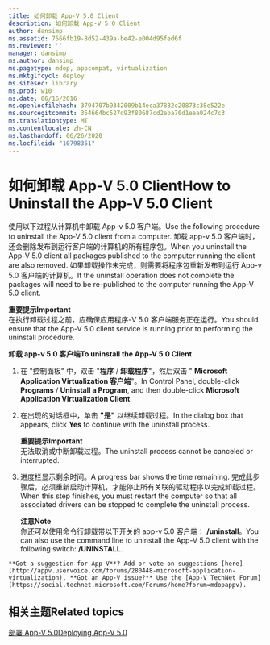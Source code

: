 ```yaml
---
title: 如何卸载 App-V 5.0 Client
description: 如何卸载 App-V 5.0 Client
author: dansimp
ms.assetid: 7566fb19-8d52-439a-be42-e004d95fed6f
ms.reviewer: ''
manager: dansimp
ms.author: dansimp
ms.pagetype: mdop, appcompat, virtualization
ms.mktglfcycl: deploy
ms.sitesec: library
ms.prod: w10
ms.date: 06/16/2016
ms.openlocfilehash: 3794707b9342009b14eca37882c20873c38e522e
ms.sourcegitcommit: 354664bc527d93f80687cd2eba70d1eea024c7c3
ms.translationtype: MT
ms.contentlocale: zh-CN
ms.lasthandoff: 06/26/2020
ms.locfileid: "10798351"
---
```

# <span data-ttu-id="67f71-103">如何卸载 App-V 5.0 Client</span><span class="sxs-lookup"><span data-stu-id="67f71-103">How to Uninstall the App-V 5.0 Client</span></span>


<span data-ttu-id="67f71-104">使用以下过程从计算机中卸载 App-v 5.0 客户端。</span><span class="sxs-lookup"><span data-stu-id="67f71-104">Use the following procedure to uninstall the App-V 5.0 client from a computer.</span></span> <span data-ttu-id="67f71-105">卸载 app-v 5.0 客户端时，还会删除发布到运行客户端的计算机的所有程序包。</span><span class="sxs-lookup"><span data-stu-id="67f71-105">When you uninstall the App-V 5.0 client all packages published to the computer running the client are also removed.</span></span> <span data-ttu-id="67f71-106">如果卸载操作未完成，则需要将程序包重新发布到运行 App-v 5.0 客户端的计算机。</span><span class="sxs-lookup"><span data-stu-id="67f71-106">If the uninstall operation does not complete the packages will need to be re-published to the computer running the App-V 5.0 client.</span></span>

**<span data-ttu-id="67f71-107">重要提示</span><span class="sxs-lookup"><span data-stu-id="67f71-107">Important</span></span>**  
<span data-ttu-id="67f71-108">在执行卸载过程之前，应确保应用程序-V 5.0 客户端服务正在运行。</span><span class="sxs-lookup"><span data-stu-id="67f71-108">You should ensure that the App-V 5.0 client service is running prior to performing the uninstall procedure.</span></span>



**<span data-ttu-id="67f71-109">卸载 app-v 5.0 客户端</span><span class="sxs-lookup"><span data-stu-id="67f71-109">To uninstall the App-V 5.0 Client</span></span>**

1.  <span data-ttu-id="67f71-110">在 "控制面板" 中，双击 "**程序**  /  **卸载程序**"，然后双击 " **Microsoft Application Virtualization 客户端**"。</span><span class="sxs-lookup"><span data-stu-id="67f71-110">In Control Panel, double-click **Programs** / **Uninstall a Program**, and then double-click **Microsoft Application Virtualization Client**.</span></span>

2.  <span data-ttu-id="67f71-111">在出现的对话框中，单击 **"是"** 以继续卸载过程。</span><span class="sxs-lookup"><span data-stu-id="67f71-111">In the dialog box that appears, click **Yes** to continue with the uninstall process.</span></span>

    **<span data-ttu-id="67f71-112">重要提示</span><span class="sxs-lookup"><span data-stu-id="67f71-112">Important</span></span>**  
    <span data-ttu-id="67f71-113">无法取消或中断卸载过程。</span><span class="sxs-lookup"><span data-stu-id="67f71-113">The uninstall process cannot be canceled or interrupted.</span></span>



3.  <span data-ttu-id="67f71-114">进度栏显示剩余时间。</span><span class="sxs-lookup"><span data-stu-id="67f71-114">A progress bar shows the time remaining.</span></span> <span data-ttu-id="67f71-115">完成此步骤后，必须重新启动计算机，才能停止所有关联的驱动程序以完成卸载过程。</span><span class="sxs-lookup"><span data-stu-id="67f71-115">When this step finishes, you must restart the computer so that all associated drivers can be stopped to complete the uninstall process.</span></span>

    **<span data-ttu-id="67f71-116">注意</span><span class="sxs-lookup"><span data-stu-id="67f71-116">Note</span></span>**  
    <span data-ttu-id="67f71-117">你还可以使用命令行卸载带以下开关的 app-v 5.0 客户端： **/uninstall**。</span><span class="sxs-lookup"><span data-stu-id="67f71-117">You can also use the command line to uninstall the App-V 5.0 client with the following switch: **/UNINSTALL**.</span></span>



~~~
**Got a suggestion for App-V**? Add or vote on suggestions [here](http://appv.uservoice.com/forums/280448-microsoft-application-virtualization). **Got an App-V issue?** Use the [App-V TechNet Forum](https://social.technet.microsoft.com/Forums/home?forum=mdopappv).
~~~

## <span data-ttu-id="67f71-118">相关主题</span><span class="sxs-lookup"><span data-stu-id="67f71-118">Related topics</span></span>


[<span data-ttu-id="67f71-119">部署 App-V 5.0</span><span class="sxs-lookup"><span data-stu-id="67f71-119">Deploying App-V 5.0</span></span>](deploying-app-v-50.md)









